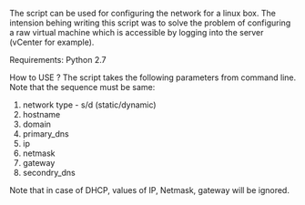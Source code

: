  The script can be used for configuring the network for a linux box.
 The intension behing writing this script was to solve the problem of configuring a raw virtual machine which is accessible by logging into the server (vCenter for example).


 Requirements:
 Python 2.7

 How to USE ?
 The script takes the following parameters from command line. Note that the sequence must be same:
   1. network type - s/d  (static/dynamic)
   2. hostname
   3. domain
   4. primary_dns
   5. ip
   6. netmask
   7. gateway
   8. secondry_dns

 Note that in case of DHCP, values of IP, Netmask, gateway will be ignored.

